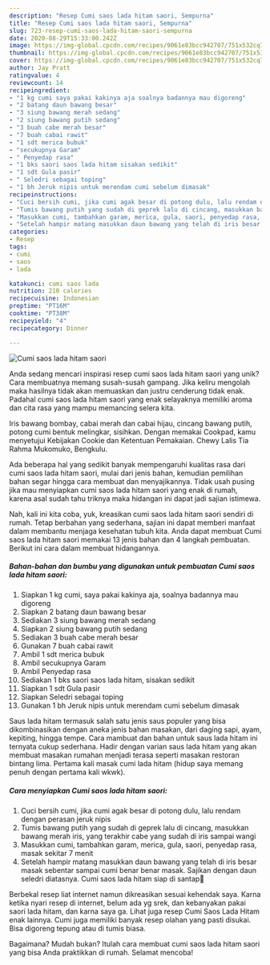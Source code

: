 ```yaml
---
description: "Resep Cumi saos lada hitam saori, Sempurna"
title: "Resep Cumi saos lada hitam saori, Sempurna"
slug: 723-resep-cumi-saos-lada-hitam-saori-sempurna
date: 2020-08-29T15:33:00.242Z
image: https://img-global.cpcdn.com/recipes/9061e83bcc942707/751x532cq70/cumi-saos-lada-hitam-saori-foto-resep-utama.jpg
thumbnail: https://img-global.cpcdn.com/recipes/9061e83bcc942707/751x532cq70/cumi-saos-lada-hitam-saori-foto-resep-utama.jpg
cover: https://img-global.cpcdn.com/recipes/9061e83bcc942707/751x532cq70/cumi-saos-lada-hitam-saori-foto-resep-utama.jpg
author: Jay Pratt
ratingvalue: 4
reviewcount: 14
recipeingredient:
- "1 kg cumi saya pakai kakinya aja soalnya badannya mau digoreng"
- "2 batang daun bawang besar"
- "3 siung bawang merah sedang"
- "2 siung bawang putih sedang"
- "3 buah cabe merah besar"
- "7 buah cabai rawit"
- "1 sdt merica bubuk"
- "secukupnya Garam"
- " Penyedap rasa"
- "1 bks saori saos lada hitam sisakan sedikit"
- "1 sdt Gula pasir"
- " Seledri sebagai toping"
- "1 bh Jeruk nipis untuk merendam cumi sebelum dimasak"
recipeinstructions:
- "Cuci bersih cumi, jika cumi agak besar di potong dulu, lalu rendam dengan perasan jeruk nipis"
- "Tumis bawang putih yang sudah di geprek lalu di cincang, masukkan bawang merah iris, yang terakhir cabe yang sudah di iris sampai wangi"
- "Masukkan cumi, tambahkan garam, merica, gula, saori, penyedap rasa, masak sekitar 7 menit"
- "Setelah hampir matang masukkan daun bawang yang telah di iris besar masak sebentar sampai cumi benar benar masak. Sajikan dengan daun seledri diatasnya. Cumi saos lada hitam siap di santap🤤"
categories:
- Resep
tags:
- cumi
- saos
- lada

katakunci: cumi saos lada 
nutrition: 210 calories
recipecuisine: Indonesian
preptime: "PT16M"
cooktime: "PT38M"
recipeyield: "4"
recipecategory: Dinner

---
```



![Cumi saos lada hitam saori](https://img-global.cpcdn.com/recipes/9061e83bcc942707/751x532cq70/cumi-saos-lada-hitam-saori-foto-resep-utama.jpg)

Anda sedang mencari inspirasi resep cumi saos lada hitam saori yang unik? Cara membuatnya memang susah-susah gampang. Jika keliru mengolah maka hasilnya tidak akan memuaskan dan justru cenderung tidak enak. Padahal cumi saos lada hitam saori yang enak selayaknya memiliki aroma dan cita rasa yang mampu memancing selera kita.

Iris bawang bombay, cabai merah dan cabai hijau, cincang bawang putih, potong cumi bentuk melingkar, sisihkan. Dengan memakai Cookpad, kamu menyetujui Kebijakan Cookie dan Ketentuan Pemakaian. Chewy Lalis Tia Rahma Mukomuko, Bengkulu.

Ada beberapa hal yang sedikit banyak mempengaruhi kualitas rasa dari cumi saos lada hitam saori, mulai dari jenis bahan, kemudian pemilihan bahan segar hingga cara membuat dan menyajikannya. Tidak usah pusing jika mau menyiapkan cumi saos lada hitam saori yang enak di rumah, karena asal sudah tahu triknya maka hidangan ini dapat jadi sajian istimewa.


Nah, kali ini kita coba, yuk, kreasikan cumi saos lada hitam saori sendiri di rumah. Tetap berbahan yang sederhana, sajian ini dapat memberi manfaat dalam membantu menjaga kesehatan tubuh kita. Anda dapat membuat Cumi saos lada hitam saori memakai 13 jenis bahan dan 4 langkah pembuatan. Berikut ini cara dalam membuat hidangannya.

<!--inarticleads1-->

##### Bahan-bahan dan bumbu yang digunakan untuk pembuatan Cumi saos lada hitam saori:

1. Siapkan 1 kg cumi, saya pakai kakinya aja, soalnya badannya mau digoreng
1. Siapkan 2 batang daun bawang besar
1. Sediakan 3 siung bawang merah sedang
1. Siapkan 2 siung bawang putih sedang
1. Sediakan 3 buah cabe merah besar
1. Gunakan 7 buah cabai rawit
1. Ambil 1 sdt merica bubuk
1. Ambil secukupnya Garam
1. Ambil  Penyedap rasa
1. Sediakan 1 bks saori saos lada hitam, sisakan sedikit
1. Siapkan 1 sdt Gula pasir
1. Siapkan  Seledri sebagai toping
1. Gunakan 1 bh Jeruk nipis untuk merendam cumi sebelum dimasak


Saus lada hitam termasuk salah satu jenis saus populer yang bisa dikombinasikan dengan aneka jenis bahan masakan, dari daging sapi, ayam, kepiting, hingga tempe. Cara mambuat dan bahan untuk saus lada hitam ini ternyata cukup sederhana. Hadir dengan varian saus lada hitam yang akan membuat masakan rumahan menjadi terasa seperti masakan restoran bintang lima. Pertama kali masak cumi lada hitam (hidup saya memang penuh dengan pertama kali wkwk). 

<!--inarticleads2-->

##### Cara menyiapkan Cumi saos lada hitam saori:

1. Cuci bersih cumi, jika cumi agak besar di potong dulu, lalu rendam dengan perasan jeruk nipis
1. Tumis bawang putih yang sudah di geprek lalu di cincang, masukkan bawang merah iris, yang terakhir cabe yang sudah di iris sampai wangi
1. Masukkan cumi, tambahkan garam, merica, gula, saori, penyedap rasa, masak sekitar 7 menit
1. Setelah hampir matang masukkan daun bawang yang telah di iris besar masak sebentar sampai cumi benar benar masak. Sajikan dengan daun seledri diatasnya. Cumi saos lada hitam siap di santap🤤


Berbekal resep liat internet namun dikreasikan sesuai kehendak saya. Karna ketika nyari resep di internet, belum ada yg srek, dan kebanyakan pakai saori lada hitam, dan karna saya ga. Lihat juga resep Cumi Saos Lada Hitam enak lainnya. Cumi juga memiliki banyak resep olahan yang pasti disukai. Bisa digoreng tepung atau di tumis biasa. 

Bagaimana? Mudah bukan? Itulah cara membuat cumi saos lada hitam saori yang bisa Anda praktikkan di rumah. Selamat mencoba!
